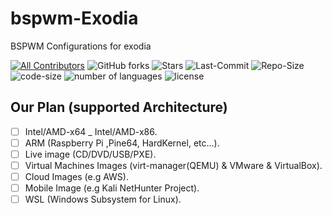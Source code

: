 # bspwm-Exodia 
BSPWM Configurations for exodia

[![All Contributors](https://img.shields.io/github/contributors/Exodia-OS/exodia-bspwm?color=blueviolet)](#team-member)
![GitHub forks](https://img.shields.io/github/forks/Exodia-OS/exodia-bspwm?color=blueviolet)
![Stars](https://img.shields.io/github/stars/Exodia-OS/exodia-bspwm?color=blueviolet)
![Last-Commit](https://img.shields.io/github/last-commit/Exodia-OS/exodia-bspwm?color=blueviolet)
![Repo-Size](https://img.shields.io/github/repo-size/Exodia-OS/exodia-bspwm?color=blueviolet)
![code-size](https://img.shields.io/github/languages/code-size/Exodia-OS/exodia-bspwm?color=blueviolet)
![number of languages](https://img.shields.io/github/languages/count/Exodia-OS/exodia-bspwm?color=blueviolet)
![license](https://img.shields.io/github/license/Exodia-OS/exodia-bspwm?color=blueviolet)



## Our Plan (supported Architecture)

- [ ] Intel/AMD-x64 _ Intel/AMD-x86.
- [ ] ARM (Raspberry Pi ,Pine64, HardKernel, etc...).
- [ ] Live image (CD/DVD/USB/PXE).
- [ ] Virtual Machines Images (virt-manager(QEMU) & VMware & VirtualBox).
- [ ] Cloud Images (e.g AWS).
- [ ] Mobile Image (e.g Kali NetHunter Project).
- [ ] WSL (Windows Subsystem for Linux).

<!-- Source code Repo-->
